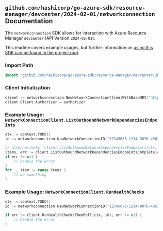 
## `github.com/hashicorp/go-azure-sdk/resource-manager/devcenter/2024-02-01/networkconnection` Documentation

The `networkconnection` SDK allows for interaction with Azure Resource Manager `devcenter` (API Version `2024-02-01`).

This readme covers example usages, but further information on [using this SDK can be found in the project root](https://github.com/hashicorp/go-azure-sdk/tree/main/docs).

### Import Path

```go
import "github.com/hashicorp/go-azure-sdk/resource-manager/devcenter/2024-02-01/networkconnection"
```


### Client Initialization

```go
client := networkconnection.NewNetworkConnectionClientWithBaseURI("https://management.azure.com")
client.Client.Authorizer = authorizer
```


### Example Usage: `NetworkConnectionClient.ListOutboundNetworkDependenciesEndpoints`

```go
ctx := context.TODO()
id := networkconnection.NewNetworkConnectionID("12345678-1234-9876-4563-123456789012", "example-resource-group", "networkConnectionName")

// alternatively `client.ListOutboundNetworkDependenciesEndpoints(ctx, id)` can be used to do batched pagination
items, err := client.ListOutboundNetworkDependenciesEndpointsComplete(ctx, id)
if err != nil {
	// handle the error
}
for _, item := range items {
	// do something
}
```


### Example Usage: `NetworkConnectionClient.RunHealthChecks`

```go
ctx := context.TODO()
id := networkconnection.NewNetworkConnectionID("12345678-1234-9876-4563-123456789012", "example-resource-group", "networkConnectionName")

if err := client.RunHealthChecksThenPoll(ctx, id); err != nil {
	// handle the error
}
```
